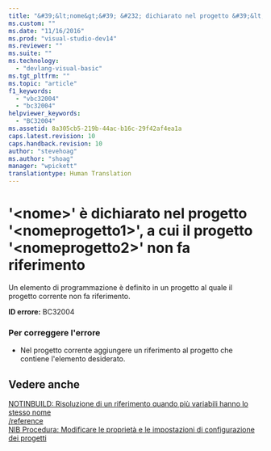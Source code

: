 ```yaml
---
title: "&#39;&lt;nome&gt;&#39; &#232; dichiarato nel progetto &#39;&lt;nomeprogetto1&gt;&#39;, a cui il progetto &#39;&lt;nomeprogetto2&gt;&#39; non fa riferimento | Microsoft Docs"
ms.custom: ""
ms.date: "11/16/2016"
ms.prod: "visual-studio-dev14"
ms.reviewer: ""
ms.suite: ""
ms.technology: 
  - "devlang-visual-basic"
ms.tgt_pltfrm: ""
ms.topic: "article"
f1_keywords: 
  - "vbc32004"
  - "bc32004"
helpviewer_keywords: 
  - "BC32004"
ms.assetid: 8a305cb5-219b-44ac-b16c-29f42af4ea1a
caps.latest.revision: 10
caps.handback.revision: 10
author: "stevehoag"
ms.author: "shoag"
manager: "wpickett"
translationtype: Human Translation
---
```

# &#39;&lt;nome&gt;&#39; &#232; dichiarato nel progetto &#39;&lt;nomeprogetto1&gt;&#39;, a cui il progetto &#39;&lt;nomeprogetto2&gt;&#39; non fa riferimento
Un elemento di programmazione è definito in un progetto al quale il progetto corrente non fa riferimento.  
  
 **ID errore:** BC32004  
  
### Per correggere l'errore  
  
-   Nel progetto corrente aggiungere un riferimento al progetto che contiene l'elemento desiderato.  
  
## Vedere anche  
 [NOTINBUILD: Risoluzione di un riferimento quando più variabili hanno lo stesso nome](http://msdn.microsoft.com/it-it/9601e39f-1911-44e1-ace5-3f6e090408b9)   
 [\/reference](../../visual-basic/reference/command-line-compiler/reference.md)   
 [NIB Procedura: Modificare le proprietà e le impostazioni di configurazione dei progetti](http://msdn.microsoft.com/it-it/e7184bc5-2f2b-4b4f-aa9a-3ecfcbc48b67)